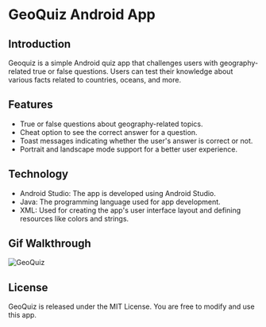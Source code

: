 # GeoQuiz Android App

## Introduction
Geoquiz is a simple Android quiz app that challenges users with geography-related true or false questions. Users can test their knowledge about various facts related to countries, oceans, and more.

## Features
- True or false questions about geography-related topics.
- Cheat option to see the correct answer for a question.
- Toast messages indicating whether the user's answer is correct or not.
- Portrait and landscape mode support for a better user experience.

## Technology
- Android Studio: The app is developed using Android Studio.
- Java: The programming language used for app development.
- XML: Used for creating the app's user interface layout and defining resources like colors and strings.

## Gif Walkthrough
![GeoQuiz](https://github.com/dsingh44/GeoQuiz/assets/80799486/2086c302-fb01-4dcb-8d18-ef2cf1c7f9ad)

## License
GeoQuiz is released under the MIT License. You are free to modify and use this app.

